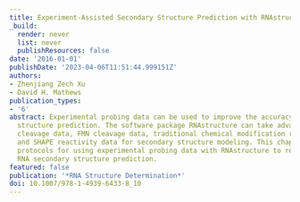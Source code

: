 ```yaml
---
title: Experiment-Assisted Secondary Structure Prediction with RNAstructure
_build:
  render: never
  list: never
  publishResources: false
date: '2016-01-01'
publishDate: '2023-04-06T11:51:44.999151Z'
authors:
- Zhenjiang Zech Xu
- David H. Mathews
publication_types:
- '6'
abstract: Experimental probing data can be used to improve the accuracy of RNA secondary
  structure prediction. The software package RNAstructure can take advantage of enzymatic
  cleavage data, FMN cleavage data, traditional chemical modification reactivity data,
  and SHAPE reactivity data for secondary structure modeling. This chapter provides
  protocols for using experimental probing data with RNAstructure to restrain or constrain
  RNA secondary structure prediction.
featured: false
publication: '*RNA Structure Determination*'
doi: 10.1007/978-1-4939-6433-8_10
---
```



